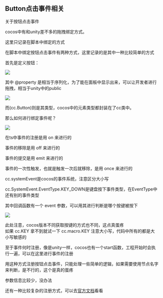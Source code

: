 Button点击事件相关
---------------

关于按钮点击事件

cocos中有和unity差不多的拖拽绑定方式。

这里只记录在脚本中绑定的方式

在脚本中绑定按钮点击事件有两种方式，这里记录的是其中一种比较简单的方式

首先是定义按钮：

![](https://github.com/thirdBrother/CocosCreatorBlog/blob/master/READMEIMG/btn1.png)

其中 @property 是相当于序列化，为了能在面板中显示出来，可以让开发者进行拖拽，相当于unity中的public

![](https://github.com/thirdBrother/CocosCreatorBlog/blob/master/READMEIMG/btn3.png)

而(cc.Button)则是其类型，cocos中的元素类型都封装在了cc类中。

那么如何进行绑定事件呢？

![](https://github.com/thirdBrother/CocosCreatorBlog/blob/master/READMEIMG/btn2.png)

在ts中事件的注册是用 on 来进行的

事件的移除是用 off 来进行的

事件的提交是用 emit 来进行的

事件的一次性触发，也就是触发一次后就移除，是用 once 来进行的

cc.systemEvent是cocos的事件系统，注意区分大小写

cc.SystemEvent.EventType.KEY_DOWN是键盘按下事件类型，在EventType中还有别的事件类型

其中回调函数有一个 event 参数，可以用其进行判断是哪个按键被按下

![](https://github.com/thirdBrother/CocosCreatorBlog/blob/master/READMEIMG/btn4.png)

此处注意，cocos版本不同获取按键的方式也不同，这点真蛋疼<br>
如果 cc.KEY 拿不到就试一下 cc.macro.KEY 注意大小写，代码中所有的都是大小写敏感的

至于事件何时注册，像是unity一样，cocos也有一个start函数，工程开始时会执行一遍，可以在这里进行事件的注册

用这种方式注册按钮点击事件，只能处理一些简单的逻辑，如果需要使用节点名字来判断，是不行的，这个是真的蛋疼

参数信息比较少，没办法

还有一种比较复杂的注册方式，可以去[官方文档](https://docs.cocos.com/creator/manual/zh/components/button.html)看看
